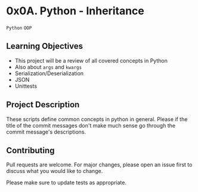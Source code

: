 # 0x0A. Python - Inheritance
``Python`` ``OOP``

## Learning Objectives

- This project will be a review of all covered concepts in Python
- Also about ``args`` and ``kwargs``
- Serialization/Deserialization
- JSON
- Unittests

## Project Description

These scripts define common concepts in python in general.
Please if the title of the commit messages don't make much sense go through the commit message's descriptions.

## Contributing
Pull requests are welcome. For major changes, please open an issue first to discuss what you would like to change.

Please make sure to update tests as appropriate.
